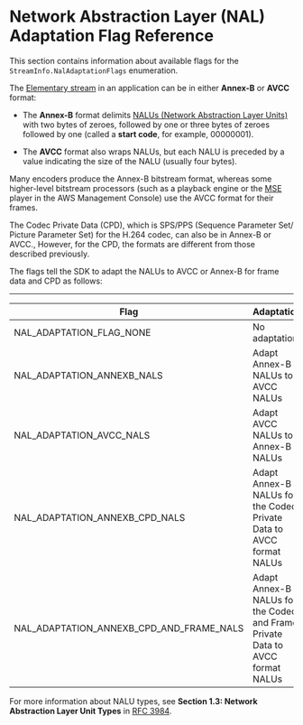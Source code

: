 # Network Abstraction Layer \(NAL\) Adaptation Flag Reference<a name="producer-reference-nal"></a>

This section contains information about available flags for the `StreamInfo.NalAdaptationFlags` enumeration\.

The [Elementary stream](https://en.wikipedia.org/wiki/Elementary_stream) in an application can be in either **Annex\-B** or **AVCC** format: 

+ The **Annex\-B** format delimits [NALUs \(Network Abstraction Layer Units\)](https://en.wikipedia.org/wiki/Network_Abstraction_Layer#NAL_units) with two bytes of zeroes, followed by one or three bytes of zeroes followed by one \(called a **start code**, for example, 00000001\)\. 

+ The **AVCC** format also wraps NALUs, but each NALU is preceded by a value indicating the size of the NALU \(usually four bytes\)\.

Many encoders produce the Annex\-B bitstream format, whereas some higher\-level bitstream processors \(such as a playback engine or the [MSE](https://en.wikipedia.org/wiki/Media_Source_Extensions) player in the AWS Management Console\) use the AVCC format for their frames\.

The Codec Private Data \(CPD\), which is SPS/PPS \(Sequence Parameter Set/ Picture Parameter Set\) for the H\.264 codec, can also be in Annex\-B or AVCC\., However, for the CPD, the formats are different from those described previously\.

The flags tell the SDK to adapt the NALUs to AVCC or Annex\-B for frame data and CPD as follows: 


****  

| Flag | Adaptation | 
| --- | --- | 
| NAL\_ADAPTATION\_FLAG\_NONE | No adaptation | 
| NAL\_ADAPTATION\_ANNEXB\_NALS | Adapt Annex\-B NALUs to AVCC NALUs | 
| NAL\_ADAPTATION\_AVCC\_NALS | Adapt AVCC NALUs to Annex\-B NALUs | 
| NAL\_ADAPTATION\_ANNEXB\_CPD\_NALS | Adapt Annex\-B NALUs for the Codec Private Data to AVCC format NALUs | 
| NAL\_ADAPTATION\_ANNEXB\_CPD\_AND\_FRAME\_NALS | Adapt Annex\-B NALUs for the Codec and Frame Private Data to AVCC format NALUs | 

For more information about NALU types, see **Section 1\.3: Network Abstraction Layer Unit Types** in [RFC 3984](https://www.ietf.org/rfc/rfc3984.txt)\.